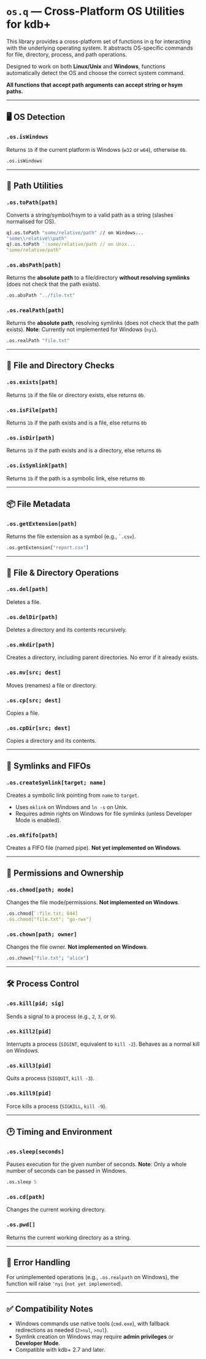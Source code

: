 # `os.q` — Cross-Platform OS Utilities for kdb+

This library provides a cross-platform set of functions in q for interacting with the underlying operating system. It abstracts OS-specific commands for file, directory, process, and path operations.

Designed to work on both **Linux/Unix** and **Windows**, functions automatically detect the OS and choose the correct system command.

**All functions that accept path arguments can accept string or hsym paths.**

---

## :desktop_computer: OS Detection

### `.os.isWindows`
Returns `1b` if the current platform is Windows (`w32` or `w64`), otherwise `0b`.

```q
.os.isWindows
```

---

## :file_folder: Path Utilities

### `.os.toPath[path]`
Converts a string/symbol/hsym to a valid path as a string (slashes normalised for OS).

```q
q).os.toPath "some/relative/path" // on Windows...
"some\\relative\\path"
q).os.toPath `:some/relative/path // on Unix...
"some/relative/path"
```

### `.os.absPath[path]`
Returns the **absolute path** to a file/directory **without resolving symlinks** (does not check that the path exists).

```q
.os.absPath "../file.txt"
```

### `.os.realPath[path]`
Returns the **absolute path**, resolving symlinks (does not check that the path exists).
**Note**: Currently not implemented for Windows (`nyi`).

```q
.os.realPath "file.txt"
```

---

## :open_file_folder: File and Directory Checks

### `.os.exists[path]`
Returns `1b` if the file or directory exists, else returns `0b`.

### `.os.isFile[path]`
Returns `1b` if the path exists and is a file, else returns `0b`

### `.os.isDir[path]`
Returns `1b` if the path exists and is a directory, else returns `0b`

### `.os.isSymlink[path]`
Returns `1b` if the path is a symbolic link, else returns `0b`

---

## :package: File Metadata

### `.os.getExtension[path]`
Returns the file extension as a symbol (e.g., `` `.csv ``).

```q
.os.getExtension["report.csv"]
```

---

## :file_folder: File & Directory Operations

### `.os.del[path]`
Deletes a file.

### `.os.delDir[path]`
Deletes a directory and its contents recursively.

### `.os.mkdir[path]`
Creates a directory, including parent directories. No error if it already exists.

### `.os.mv[src; dest]`
Moves (renames) a file or directory.

### `.os.cp[src; dest]`
Copies a file.

### `.os.cpDir[src; dest]`
Copies a directory and its contents.

---

## :link: Symlinks and FIFOs

### `.os.createSymlink[target; name]`
Creates a symbolic link pointing from `name` to `target`.

- Uses `mklink` on Windows and `ln -s` on Unix.
- Requires admin rights on Windows for file symlinks (unless Developer Mode is enabled).

### `.os.mkfifo[path]`
Creates a FIFO file (named pipe).
**Not yet implemented on Windows**.

---

## :no_entry_sign: Permissions and Ownership

### `.os.chmod[path; mode]`
Changes the file mode/permissions.
**Not implemented on Windows**.

```q
.os.chmod[`:file.txt; 644]
.os.chmod["file.txt"; "go-rwx"]
```

### `.os.chown[path; owner]`
Changes the file owner.
**Not implemented on Windows**.

```q
.os.chown["file.txt"; "alice"]
```

---

## :hammer_and_wrench: Process Control

### `.os.kill[pid; sig]`
Sends a signal to a process (e.g., `2`, `3`, or `9`).

### `.os.kill2[pid]`
Interrupts a process (`SIGINT`, equivalent to `kill -2`). Behaves as a normal kill on Windows.

### `.os.kill3[pid]`
Quits a process (`SIGQUIT`, `kill -3`).

### `.os.kill9[pid]`
Force kills a process (`SIGKILL`, `kill -9`).

---

## :clock2: Timing and Environment

### `.os.sleep[seconds]`
Pauses execution for the given number of seconds.
**Note**: Only a whole number of seconds can be passed in Windows.

```q
.os.sleep 5
```

### `.os.cd[path]`
Changes the current working directory.

### `.os.pwd[]`
Returns the current working directory as a string.

---

## 🧪 Error Handling

For unimplemented operations (e.g., `.os.realpath` on Windows), the function will raise `'nyi` (`not yet implemented`).

---

## ✅ Compatibility Notes

- Windows commands use native tools (`cmd.exe`), with fallback redirections as needed (`2>nul`, `>nul`).
- Symlink creation on Windows may require **admin privileges** or **Developer Mode**.
- Compatible with kdb+ 2.7 and later.
